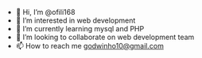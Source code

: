 - 👋 Hi, I’m @ofili168
- 👀 I’m interested in web development
- 🌱 I’m currently learning mysql and PHP
- 💞️ I’m looking to collaborate on web development team
- 📫 How to reach me godwinho10@gmail.com

<!---
ofili168/ofili168 is a ✨ special ✨ repository because its `README.md` (this file) appears on your GitHub profile.
You can click the Preview link to take a look at your changes.
--->
